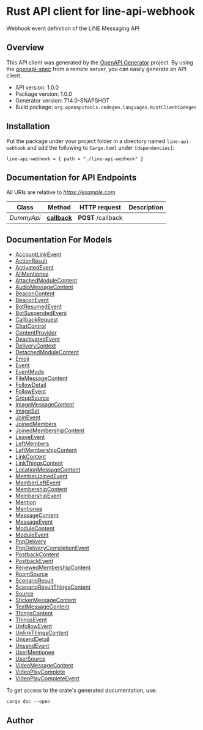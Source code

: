# Rust API client for line-api-webhook

Webhook event definition of the LINE Messaging API


## Overview

This API client was generated by the [OpenAPI Generator](https://openapi-generator.tech) project.  By using the [openapi-spec](https://openapis.org) from a remote server, you can easily generate an API client.

- API version: 1.0.0
- Package version: 1.0.0
- Generator version: 7.14.0-SNAPSHOT
- Build package: `org.openapitools.codegen.languages.RustClientCodegen`

## Installation

Put the package under your project folder in a directory named `line-api-webhook` and add the following to `Cargo.toml` under `[dependencies]`:

```
line-api-webhook = { path = "./line-api-webhook" }
```

## Documentation for API Endpoints

All URIs are relative to *https://example.com*

Class | Method | HTTP request | Description
------------ | ------------- | ------------- | -------------
*DummyApi* | [**callback**](docs/DummyApi.md#callback) | **POST** /callback | 


## Documentation For Models

 - [AccountLinkEvent](docs/AccountLinkEvent.md)
 - [ActionResult](docs/ActionResult.md)
 - [ActivatedEvent](docs/ActivatedEvent.md)
 - [AllMentionee](docs/AllMentionee.md)
 - [AttachedModuleContent](docs/AttachedModuleContent.md)
 - [AudioMessageContent](docs/AudioMessageContent.md)
 - [BeaconContent](docs/BeaconContent.md)
 - [BeaconEvent](docs/BeaconEvent.md)
 - [BotResumedEvent](docs/BotResumedEvent.md)
 - [BotSuspendedEvent](docs/BotSuspendedEvent.md)
 - [CallbackRequest](docs/CallbackRequest.md)
 - [ChatControl](docs/ChatControl.md)
 - [ContentProvider](docs/ContentProvider.md)
 - [DeactivatedEvent](docs/DeactivatedEvent.md)
 - [DeliveryContext](docs/DeliveryContext.md)
 - [DetachedModuleContent](docs/DetachedModuleContent.md)
 - [Emoji](docs/Emoji.md)
 - [Event](docs/Event.md)
 - [EventMode](docs/EventMode.md)
 - [FileMessageContent](docs/FileMessageContent.md)
 - [FollowDetail](docs/FollowDetail.md)
 - [FollowEvent](docs/FollowEvent.md)
 - [GroupSource](docs/GroupSource.md)
 - [ImageMessageContent](docs/ImageMessageContent.md)
 - [ImageSet](docs/ImageSet.md)
 - [JoinEvent](docs/JoinEvent.md)
 - [JoinedMembers](docs/JoinedMembers.md)
 - [JoinedMembershipContent](docs/JoinedMembershipContent.md)
 - [LeaveEvent](docs/LeaveEvent.md)
 - [LeftMembers](docs/LeftMembers.md)
 - [LeftMembershipContent](docs/LeftMembershipContent.md)
 - [LinkContent](docs/LinkContent.md)
 - [LinkThingsContent](docs/LinkThingsContent.md)
 - [LocationMessageContent](docs/LocationMessageContent.md)
 - [MemberJoinedEvent](docs/MemberJoinedEvent.md)
 - [MemberLeftEvent](docs/MemberLeftEvent.md)
 - [MembershipContent](docs/MembershipContent.md)
 - [MembershipEvent](docs/MembershipEvent.md)
 - [Mention](docs/Mention.md)
 - [Mentionee](docs/Mentionee.md)
 - [MessageContent](docs/MessageContent.md)
 - [MessageEvent](docs/MessageEvent.md)
 - [ModuleContent](docs/ModuleContent.md)
 - [ModuleEvent](docs/ModuleEvent.md)
 - [PnpDelivery](docs/PnpDelivery.md)
 - [PnpDeliveryCompletionEvent](docs/PnpDeliveryCompletionEvent.md)
 - [PostbackContent](docs/PostbackContent.md)
 - [PostbackEvent](docs/PostbackEvent.md)
 - [RenewedMembershipContent](docs/RenewedMembershipContent.md)
 - [RoomSource](docs/RoomSource.md)
 - [ScenarioResult](docs/ScenarioResult.md)
 - [ScenarioResultThingsContent](docs/ScenarioResultThingsContent.md)
 - [Source](docs/Source.md)
 - [StickerMessageContent](docs/StickerMessageContent.md)
 - [TextMessageContent](docs/TextMessageContent.md)
 - [ThingsContent](docs/ThingsContent.md)
 - [ThingsEvent](docs/ThingsEvent.md)
 - [UnfollowEvent](docs/UnfollowEvent.md)
 - [UnlinkThingsContent](docs/UnlinkThingsContent.md)
 - [UnsendDetail](docs/UnsendDetail.md)
 - [UnsendEvent](docs/UnsendEvent.md)
 - [UserMentionee](docs/UserMentionee.md)
 - [UserSource](docs/UserSource.md)
 - [VideoMessageContent](docs/VideoMessageContent.md)
 - [VideoPlayComplete](docs/VideoPlayComplete.md)
 - [VideoPlayCompleteEvent](docs/VideoPlayCompleteEvent.md)


To get access to the crate's generated documentation, use:

```
cargo doc --open
```

## Author




